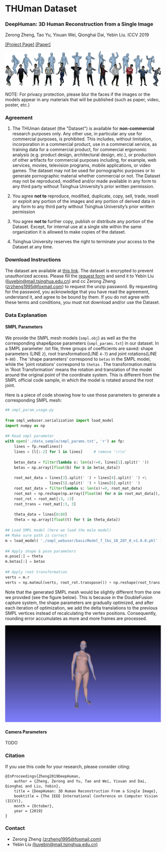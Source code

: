 # THUman Dataset
### DeepHuman: 3D Human Reconstruction from a Single Image
Zerong Zheng, Tao Yu, Yixuan Wei, Qionghai Dai, Yebin Liu.  ICCV 2019

[[Project Page]](http://www.liuyebin.com/deephuman/deephuman.html)
[[Paper]](http://openaccess.thecvf.com/content_ICCV_2019/papers/Zheng_DeepHuman_3D_Human_Reconstruction_From_a_Single_Image_ICCV_2019_paper.pdf)

![teaser](../assests/example_data2.jpg)

NOTE: For privacy protection, please blur the faces if the images or the models appear in any materials that will be published (such as paper, video, poster, etc.)


### Agreement
1. The THUman dataset (the "Dataset") is available for **non-commercial** research purposes only. Any other use, in particular any use for commercial purposes, is prohibited. This includes, without limitation, incorporation in a commercial product, use in a commercial service, as training data for a commercial product, for commercial ergonomic analysis (e.g. product design, architectural design, etc.), or production of other artifacts for commercial purposes including, for example, web services, movies, television programs, mobile applications, or video games. The dataset may not be used for pornographic purposes or to generate pornographic material whether commercial or not. The Dataset may not be reproduced, modified and/or made available in any form to any third party without Tsinghua University’s prior written permission.

2. You agree **not to** reproduce, modified, duplicate, copy, sell, trade, resell or exploit any portion of the images and any portion of derived data in any form to any third party without Tsinghua University’s prior written permission

3. You agree **not to** further copy, publish or distribute any portion of the Dataset. Except, for internal use at a single site within the same organization it is allowed to make copies of the dataset.

4. Tsinghua University reserves the right to terminate your access to the Dataset at any time.


### Download Instructions
The dataset are available at [this link](https://drive.google.com/open?id=12V1fWIfVkYcc9cR1vBhHgtNiupe1pp8H). The dataset is encrypted to prevent unauthorized access. Please fill the [request form](./agreement.pdf) and send it to Yebin Liu (liuyebin@mail.tsinghua.edu.cn) and cc Zerong Zheng (zrzheng1995@foxmail.com) to request the unzip password. By requesting for the password, you acknowledge that you have read the agreement, understand it, and agree to be bound by them. If you do not agree with these terms and conditions, you must not download and/or use the Dataset.


### Data Explanation
#### SMPL Parameters
We provide the SMPL mesh models (```smpl.obj```) as well as the the corresponding shape&pose parameters (```smpl_params.txt```)  in our dataset. 
In a SMPL parameter .txt file, three groups of coefficients are saved: shape parameters (LINE ```2```), root transformation(LINE ```4-7```) and joint rotations(LINE ```9-80```) . 
The 'shape parameters' correspond to ```betas``` in the SMPL model, while the 'joint rotations' correspond to ```thetas``` . 
The transformation matrix in 'Root Transformation' means the rotation and translation of the model around the original point of the coordinate system. 
This is different from the SMPL official code sample, in which the model is rotated around the root joint. 

Here is a piece of code showing how to use those parameters to generate a corresponding SMPL mesh: 
```python
## smpl_param_usage.py

from smpl_webuser.serialization import load_model
import numpy as np

## Read smpl parameter
with open('./data_sample/smpl_params.txt', 'r') as fp:
    lines = fp.readlines()
    lines = [l[:-2] for l in lines]     # remove '\r\n'
    
    betas_data = filter(lambda s: len(s)!=0, lines[1].split(' '))
    betas = np.array([float(b) for b in betas_data])
    
    root_mat_data = lines[3].split(' ') + lines[4].split(' ') +\
                    lines[5].split(' ') + lines[6].split(' ')
    root_mat_data = filter(lambda s: len(s)!=0, root_mat_data)
    root_mat = np.reshape(np.array([float(m) for m in root_mat_data]), (4, 4))
    root_rot = root_mat[:3, :3]
    root_trans = root_mat[:3, 3]

    theta_data = lines[8:80]
    theta = np.array([float(t) for t in theta_data])

## Load SMPL model (here we load the male model)
## Make sure path is correct
m = load_model( './smpl_webuser/basicModel_f_lbs_10_207_0_v1.0.0.pkl' )

## Apply shape & pose parameters
m.pose[:] = theta
m.betas[:] = betas

## Apply root transformation
verts = m.r
verts = np.matmul(verts, root_rot.transpose()) + np.reshape(root_trans, (1, -1))

```
Note that the generated SMPL mesh would be slightly different from the one we provided (see the figure below). 
This is because in the DoubleFusion capture system, the shape parameters are gradually optimized, and after each iteration of optimization, we add the delta translations to the previous SMPL vertices instead of recalculating the vertex positions. 
Consequently, rounding error accumulates as more and more frames are processed. 

![shape_comparison](../assests/shape_comparison.png)


#### Camera Parameters
TODO

### Citation
If you use this code for your research, please consider citing:
```
@InProceedings{Zheng2019DeepHuman, 
    author = {Zheng, Zerong and Yu, Tao and Wei, Yixuan and Dai, Qionghai and Liu, Yebin},
    title = {DeepHuman: 3D Human Reconstruction From a Single Image},
    booktitle = {The IEEE International Conference on Computer Vision (ICCV)},
    month = {October},
    year = {2019}
}
```

### Contact
- Zerong Zheng [(zrzheng1995@foxmail.com)](mailto:zrzheng1995@foxmail.com)
- Yebin Liu [(liuyebin@mail.tsinghua.edu.cn)](mailto:liuyebin@mail.tsinghua.edu.cn)
